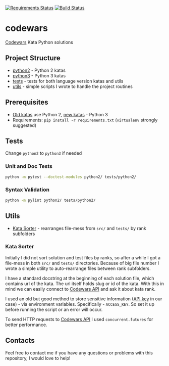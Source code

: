 [![Requirements Status](https://requires.io/github/lancelote/codewars/requirements.svg?branch=master)](https://requires.io/github/lancelote/codewars/requirements/?branch=master)
[![Build Status](https://travis-ci.org/lancelote/codewars.svg?branch=master)](https://travis-ci.org/lancelote/codewars)


# codewars

[Codewars](http://www.codewars.com/) Kata Python solutions

## Project Structure

- [python2](python2/) - Python 2 katas
- [python3](python3/) - Python 3 katas
- [tests](tests/) - tests for both language version katas and utils
- [utils](utils/) - simple scripts I wrote to handle the project routines

## Prerequisites

- [Old katas](python2/) use Python 2, [new katas](python3/) - Python 3
- Requirements: `pip install -r requirements.txt` (`virtualenv` strongly suggested)

## Tests

Change `python2` to `python3` if needed

### Unit and Doc Tests

```bash
python -m pytest --doctest-modules python2/ tests/python2/
```

### Syntax Validation

```bash
python -m pylint python2/ tests/python2/
```

## Utils

- [Kata Sorter](utils/kata_sorter.py) - rearranges file-mess from `src/` and
  `tests/` by rank subfolders

### Kata Sorter

Initially I did not sort solution and test files by ranks, so after a while
I got a file-mess in both `src/` and `tests/` directories. Because of big file
number I wrote a simple utility to auto-rearrange files between rank subfolders.

I have a standard docstring at the beginning of each solution file, which
contains url of the kata. The url itself holds slug or id of the kata.
With this in mind we can easily connect to [Codewars API](http://dev.codewars.com/)
and ask it about kata rank.

I used an old but good method to store sensitive information
([API key](http://dev.codewars.com/#authentication) in our case) - via
environment variables. Specifically - `ACCESS_KEY`. So set it up before
running the script or an error will occur.

To send HTTP requests to [Codewars API](http://dev.codewars.com/) I used
`concurrent.futures` for better performance.

## Contacts

Feel free to contact me if you have any questions or problems with this
repository, I would love to help!
